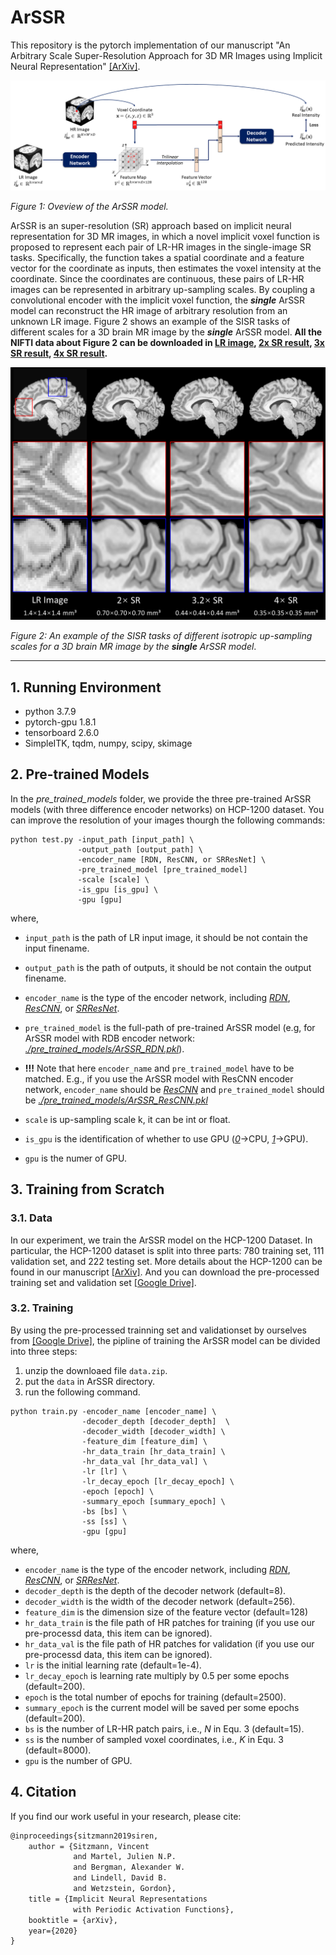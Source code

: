 # ArSSR

This repository is the pytorch implementation of our manuscript "An Arbitrary Scale Super-Resolution Approach for 3D MR Images using Implicit Neural Representation" [[ArXiv]](www.baidu.com).

![pipline](./fig/pipeline.png)

*Figure 1: Oveview of the ArSSR model.*

ArSSR is an super-resolution (SR) approach based on implicit neural representation for 3D MR images, in which a novel implicit voxel function is proposed to represent each pair of LR-HR images in the single-image SR tasks. Specifically, the function takes a spatial coordinate and a feature vector for the coordinate as inputs, then estimates the voxel intensity at the coordinate. Since the coordinates are continuous, these pairs of LR-HR images can be represented in arbitrary up-sampling scales. By coupling a convolutional encoder with the implicit voxel function, the ***single*** ArSSR model can reconstruct the HR image of arbitrary resolution from an unknown LR image. Figure 2 shows an example of the SISR tasks of different scales for a 3D brain MR image by the ***single*** ArSSR model. **All the NIFTI data about Figure 2 can be downloaded in [LR image](https://drive.google.com/file/d/1C_mMB4Lpu530zmgBE343MxULBKNzKsev/view?usp=sharing), [2x SR result](https://drive.google.com/file/d/1H_rbVgvdxtTTEcuYF4hPxZ93I4UUT6J2/view?usp=sharing), [3x SR result](https://drive.google.com/file/d/1BCj-YdPz6ta5-UONqc8Yl_4i3sYa6mZY/view?usp=sharing), [4x SR result](https://drive.google.com/file/d/1Mnzp4DK-GHJxF962VJa7iOHT5adlBdET/view?usp=sharing).** 

![example](./fig/ex.png)

*Figure 2: An example of the SISR tasks of different isotropic up-sampling scales for a 3D brain MR image by the **single** ArSSR model*.

---

## 1.  Running Environment

- python 3.7.9
- pytorch-gpu 1.8.1
- tensorboard 2.6.0
- SimpleITK,  tqdm, numpy, scipy, skimage

## 2.  Pre-trained Models

In the *pre_trained_models* folder, we provide the three pre-trained ArSSR models (with three difference encoder networks) on HCP-1200 dataset. You can improve the resolution of your images thourgh the following commands:

```shell
python test.py -input_path [input_path] \
               -output_path [output_path] \
               -encoder_name [RDN, ResCNN, or SRResNet] \
               -pre_trained_model [pre_trained_model]
               -scale [scale] \
               -is_gpu [is_gpu] \
               -gpu [gpu]
```

where,

- `input_path` is the path of LR input image, it should be not contain the input finename.
- `output_path` is the path of outputs, it should be not contain the output finename.
- `encoder_name` is the type of the encoder network, including *<u>RDN</u>*, *<u>ResCNN</u>*, or *<u>SRResNet</u>*.
- `pre_trained_model` is the full-path of pre-trained ArSSR model (e.g, for ArSSR model with RDB encoder network: *<u>./pre_trained_models/ArSSR_RDN.pkl</u>*).

- **!!!** Note that here `encoder_name` and `pre_trained_model` have to be matched. E.g., if you use the ArSSR model with ResCNN encoder network, `encoder_name` should be *<u>ResCNN</u>* and `pre_trained_model` should be *<u>./pre_trained_models/ArSSR_ResCNN.pkl</u>*

- `scale` is up-sampling scale k, it can be int or float. 
- `is_gpu`  is the identification of whether to use GPU (<u>*0*</u>->CPU, <u>*1*</u>->GPU).
-  `gpu` is the numer of GPU.

## 3.  Training from Scratch

### 3.1.  Data

In our experiment, we train the ArSSR model on the HCP-1200 Dataset. In particular, the HCP-1200 dataset is split into three parts: 780 training set, 111 validation set, and 222 testing set.  More details about the HCP-1200 can be found in our manuscript [[ArXiv]](www.baidu.com). And you can download the pre-processed training set and validation set [[Google Drive]](https://drive.google.com/file/d/1xAAAPM3QBM6xxswdrVHb8auyECNrVdvz/view?usp=sharing).

### 3.2.  Training

By using the pre-processed trainning set and validationset by ourselves from [[Google Drive]](https://drive.google.com/file/d/1xAAAPM3QBM6xxswdrVHb8auyECNrVdvz/view?usp=sharing), the pipline of training the ArSSR model can be divided into three steps:

1. unzip the downloaed file `data.zip`.
2. put the `data` in ArSSR directory.
3. run the following command.

```shell
python train.py -encoder_name [encoder_name] \
                -decoder_depth [decoder_depth]	\
                -decoder_width [decoder_width] \
                -feature_dim [feature_dim] \
                -hr_data_train [hr_data_train] \
                -hr_data_val [hr_data_val] \
                -lr [lr] \
                -lr_decay_epoch [lr_decay_epoch] \
                -epoch [epoch] \
                -summary_epoch [summary_epoch] \
                -bs [bs] \
                -ss [ss] \
                -gpu [gpu]
```

where,

- `encoder_name` is the type of the encoder network, including *<u>RDN</u>*, *<u>ResCNN</u>*, or *<u>SRResNet</u>*.
- `decoder_depth` is the depth of the decoder network (default=8).
- `decoder_width` is the width of the decoder network (default=256).
- `feature_dim` is the dimension size of the feature vector (default=128)
- `hr_data_train` is the file path of HR patches for training (if you use our pre-processd data, this item can be ignored).
- `hr_data_val` is the file path of HR patches for validation (if you use our pre-processd data, this item can be ignored).
- `lr` is the initial learning rate (default=1e-4).
- `lr_decay_epoch` is learning rate multiply by 0.5 per some epochs (default=200).
- `epoch` is the total number of epochs for training (default=2500).
- `summary_epoch` is the current model will be saved per some epochs (default=200).
- `bs` is the number of LR-HR patch pairs, i.e., *N* in Equ. 3 (default=15).
- `ss` is  the number of sampled voxel coordinates, i.e., *K* in Equ. 3 (default=8000).
- `gpu` is the number of GPU.

## 4.  Citation

If you find our work useful in your research, please cite:

```latex
@inproceedings{sitzmann2019siren,
    author = {Sitzmann, Vincent
              and Martel, Julien N.P.
              and Bergman, Alexander W.
              and Lindell, David B.
              and Wetzstein, Gordon},
    title = {Implicit Neural Representations
              with Periodic Activation Functions},
    booktitle = {arXiv},
    year={2020}
}
```



